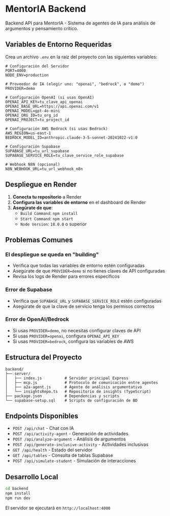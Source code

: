 # MentorIA Backend

Backend API para MentorIA - Sistema de agentes de IA para análisis de argumentos y pensamiento crítico.

## Variables de Entorno Requeridas

Crea un archivo `.env` en la raíz del proyecto con las siguientes variables:

```env
# Configuración del Servidor
PORT=4000
NODE_ENV=production

# Proveedor de IA (elegir uno: "openai", "bedrock", o "demo")
PROVIDER=demo

# Configuración OpenAI (si usas OpenAI)
OPENAI_API_KEY=tu_clave_api_openai
OPENAI_BASE_URL=https://api.openai.com/v1
OPENAI_MODEL=gpt-4o-mini
OPENAI_ORG_ID=tu_org_id
OPENAI_PROJECT=tu_project_id

# Configuración AWS Bedrock (si usas Bedrock)
AWS_REGION=us-east-1
BEDROCK_MODEL_ID=anthropic.claude-3-5-sonnet-20241022-v1:0

# Configuración Supabase
SUPABASE_URL=tu_url_supabase
SUPABASE_SERVICE_ROLE=tu_clave_service_role_supabase

# Webhook N8N (opcional)
N8N_WEBHOOK_URL=tu_url_webhook_n8n
```

## Despliegue en Render

1. **Conecta tu repositorio** a Render
2. **Configura las variables de entorno** en el dashboard de Render
3. **Asegúrate de que**:
   - `Build Command`: `npm install`
   - `Start Command`: `npm start`
   - `Node Version`: `18.0.0` o superior

## Problemas Comunes

### El despliegue se queda en "building"

- Verifica que todas las variables de entorno estén configuradas
- Asegúrate de que `PROVIDER=demo` si no tienes claves de API configuradas
- Revisa los logs de Render para errores específicos

### Error de Supabase

- Verifica que `SUPABASE_URL` y `SUPABASE_SERVICE_ROLE` estén configuradas
- Asegúrate de que la clave de servicio tenga los permisos correctos

### Error de OpenAI/Bedrock

- Si usas `PROVIDER=demo`, no necesitas configurar claves de API
- Si usas `PROVIDER=openai`, configura `OPENAI_API_KEY`
- Si usas `PROVIDER=bedrock`, configura las variables de AWS

## Estructura del Proyecto

```
backend/
├── server/
│   ├── index.js          # Servidor principal Express
│   ├── mcp.js            # Protocolo de comunicación entre agentes
│   ├── a2a-agent.js      # Agente de análisis argumentativo
│   └── insightsRepo.ts   # Repositorio de insights (TypeScript)
├── package.json          # Dependencias y scripts
└── supabase-setup.sql    # Scripts de configuración de BD
```

## Endpoints Disponibles

- `POST /api/chat` - Chat con IA
- `POST /api/activity-agent` - Generación de actividades
- `POST /api/analyze-argument` - Análisis de argumentos
- `POST /api/generate-inclusive-activity` - Actividades inclusivas
- `GET /api/health` - Estado del servidor
- `GET /api/tables` - Consulta de tablas Supabase
- `POST /api/simulate-student` - Simulación de interacciones

## Desarrollo Local

```bash
cd backend
npm install
npm run dev
```

El servidor se ejecutará en `http://localhost:4000`

